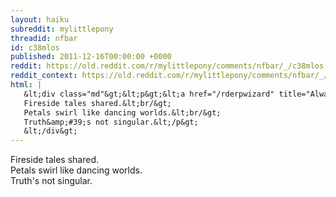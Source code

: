```yaml
---
layout: haiku
subreddit: mylittlepony
threadid: nfbar
id: c38mlos
published: 2011-12-16T00:00:00 +0000
reddit: https://old.reddit.com/r/mylittlepony/comments/nfbar/_/c38mlos
reddit_context: https://old.reddit.com/r/mylittlepony/comments/nfbar/_/c38mlos?context=3
html: |
   &lt;div class="md"&gt;&lt;p&gt;&lt;a href="/rderpwizard" title="Always Relevant / Shattered Realms&amp;#39; Fanon Crisis / Paper Bag Wizard"&gt;&lt;/a&gt;
   Fireside tales shared.&lt;br/&gt;
   Petals swirl like dancing worlds.&lt;br/&gt;
   Truth&amp;#39;s not singular.&lt;/p&gt;
   &lt;/div&gt;
---
```


[](/rderpwizard "Always Relevant / Shattered Realms' Fanon Crisis / Paper Bag Wizard")
Fireside tales shared.  
Petals swirl like dancing worlds.  
Truth's not singular.